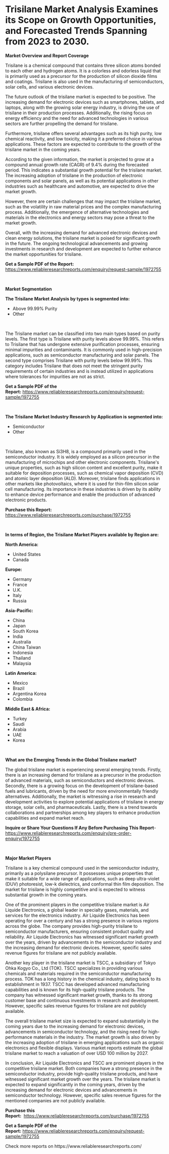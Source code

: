 <p><h1>Trisilane Market Analysis Examines its Scope on Growth Opportunities, and Forecasted Trends Spanning from 2023 to 2030.</h1></p><p><strong>Market Overview and Report Coverage</strong></p>
<p><p>Trisilane is a chemical compound that contains three silicon atoms bonded to each other and hydrogen atoms. It is a colorless and odorless liquid that is primarily used as a precursor for the production of silicon dioxide films and coatings. Trisilane is also used in the manufacturing of semiconductors, solar cells, and various electronic devices.</p><p>The future outlook of the trisilane market is expected to be positive. The increasing demand for electronic devices such as smartphones, tablets, and laptops, along with the growing solar energy industry, is driving the use of trisilane in their production processes. Additionally, the rising focus on energy efficiency and the need for advanced technologies in various sectors are further propelling the demand for trisilane.</p><p>Furthermore, trisilane offers several advantages such as its high purity, low chemical reactivity, and low toxicity, making it a preferred choice in various applications. These factors are expected to contribute to the growth of the trisilane market in the coming years.</p><p>According to the given information, the market is projected to grow at a compound annual growth rate (CAGR) of 9.4% during the forecasted period. This indicates a substantial growth potential for the trisilane market. The increasing adoption of trisilane in the production of electronic components and solar panels, as well as its potential applications in other industries such as healthcare and automotive, are expected to drive the market growth.</p><p>However, there are certain challenges that may impact the trisilane market, such as the volatility in raw material prices and the complex manufacturing process. Additionally, the emergence of alternative technologies and materials in the electronics and energy sectors may pose a threat to the market growth.</p><p>Overall, with the increasing demand for advanced electronic devices and clean energy solutions, the trisilane market is poised for significant growth in the future. The ongoing technological advancements and growing investments in research and development are expected to further enhance the market opportunities for trisilane.</p></p>
<p><strong>Get a Sample PDF of the Report:</strong> <a href="https://www.reliableresearchreports.com/enquiry/request-sample/1972755">https://www.reliableresearchreports.com/enquiry/request-sample/1972755</a></p>
<p>&nbsp;</p>
<p><strong>Market Segmentation</strong></p>
<p><strong>The Trisilane Market Analysis by types is segmented into:</strong></p>
<p><ul><li>Above 99.99% Purity</li><li>Other</li></ul></p>
<p>&nbsp;</p>
<p><p>The Trisilane market can be classified into two main types based on purity levels. The first type is Trisilane with purity levels above 99.99%. This refers to Trisilane that has undergone extensive purification processes, ensuring minimal impurities and contaminants. It is commonly used in high-precision applications, such as semiconductor manufacturing and solar panels. The second type comprises Trisilane with purity levels below 99.99%. This category includes Trisilane that does not meet the stringent purity requirements of certain industries and is instead utilized in applications where tolerances for impurities are not as strict.</p></p>
<p><strong>Get a Sample PDF of the Report:</strong>&nbsp;<a href="https://www.reliableresearchreports.com/enquiry/request-sample/1972755">https://www.reliableresearchreports.com/enquiry/request-sample/1972755</a></p>
<p>&nbsp;</p>
<p><strong>The Trisilane Market Industry Research by Application is segmented into:</strong></p>
<p><ul><li>Semiconductor</li><li>Other</li></ul></p>
<p>&nbsp;</p>
<p><p>Trisilane, also known as Si3H8, is a compound primarily used in the semiconductor industry. It is widely employed as a silicon precursor in the manufacturing of microchips and other electronic components. Trisilane's unique properties, such as high silicon content and excellent purity, make it suitable for deposition processes, such as chemical vapor deposition (CVD) and atomic layer deposition (ALD). Moreover, trisilane finds applications in other markets like photovoltaics, where it is used for thin-film silicon solar cell manufacturing. Its importance in these industries is driven by its ability to enhance device performance and enable the production of advanced electronic products.</p></p>
<p><strong>Purchase this Report:</strong>&nbsp; <a href="https://www.reliableresearchreports.com/purchase/1972755">https://www.reliableresearchreports.com/purchase/1972755</a></p>
<p>&nbsp;</p>
<p><strong>In terms of Region, the Trisilane Market Players available by Region are:</strong></p>
<p>
    <p> <strong> North America: </strong>
        <ul>
            <li>United States</li>
            <li>Canada</li>
        </ul>
        </p> 
    <p> <strong> Europe: </strong>
        <ul>
            <li>Germany</li>
            <li>France</li>
            <li>U.K.</li>
            <li>Italy</li>
            <li>Russia</li>
        </ul>
        </p> 
    <p> <strong> Asia-Pacific: </strong>
        <ul>
            <li>China</li>
            <li>Japan</li>
            <li>South Korea</li>
            <li>India</li>
            <li>Australia</li>
            <li>China Taiwan</li>
            <li>Indonesia</li>
            <li>Thailand</li>
            <li>Malaysia</li>
        </ul>
        </p> 
    <p> <strong> Latin America: </strong>
        <ul>
            <li>Mexico</li>
            <li>Brazil</li>
            <li>Argentina Korea</li>
            <li>Colombia</li>
        </ul>
        </p> 
    <p> <strong> Middle East & Africa: </strong>
        <ul>
            <li>Turkey</li>
            <li>Saudi</li>
            <li>Arabia</li>
            <li>UAE</li>
            <li>Korea</li>
        </ul>
    </p>
    </p>
<p>&nbsp;</p>
<p><strong>What are the Emerging Trends in the Global Trisilane market?</strong></p>
<p><p>The global trisilane market is experiencing several emerging trends. Firstly, there is an increasing demand for trisilane as a precursor in the production of advanced materials, such as semiconductors and electronic devices. Secondly, there is a growing focus on the development of trisilane-based fuels and lubricants, driven by the need for more environmentally friendly alternatives. Additionally, the market is witnessing a rise in research and development activities to explore potential applications of trisilane in energy storage, solar cells, and pharmaceuticals. Lastly, there is a trend towards collaborations and partnerships among key players to enhance production capabilities and expand market reach.</p></p>
<p><strong>Inquire or Share Your Questions If Any Before Purchasing This Report</strong>- <a href="https://www.reliableresearchreports.com/enquiry/pre-order-enquiry/1972755">https://www.reliableresearchreports.com/enquiry/pre-order-enquiry/1972755</a></p>
<p>&nbsp;</p>
<p><strong>Major Market Players</strong></p>
<p><p>Trisilane is a key chemical compound used in the semiconductor industry, primarily as a polysilane precursor. It possesses unique properties that make it suitable for a wide range of applications, such as deep ultra-violet (DUV) photoresist, low-k dielectrics, and conformal thin film deposition. The market for trisilane is highly competitive and is expected to witness substantial growth in the coming years.</p><p>One of the prominent players in the competitive trisilane market is Air Liquide Electronics, a global leader in specialty gases, materials, and services for the electronics industry. Air Liquide Electronics has been operating for over a century and has a strong presence in various regions across the globe. The company provides high-purity trisilane to semiconductor manufacturers, ensuring consistent product quality and reliability. Air Liquide Electronics has witnessed significant market growth over the years, driven by advancements in the semiconductor industry and the increasing demand for electronic devices. However, specific sales revenue figures for trisilane are not publicly available.</p><p>Another key player in the trisilane market is TSCC, a subsidiary of Tokyo Ohka Kogyo Co., Ltd (TOK). TSCC specializes in providing various chemicals and materials required in the semiconductor manufacturing process. TOK has a long history in the chemical industry, dating back to its establishment in 1937. TSCC has developed advanced manufacturing capabilities and is known for its high-quality trisilane products. The company has witnessed significant market growth, thanks to its strong customer base and continuous investments in research and development. However, specific sales revenue figures for trisilane are not publicly available.</p><p>The overall trisilane market size is expected to expand substantially in the coming years due to the increasing demand for electronic devices, advancements in semiconductor technology, and the rising need for high-performance materials in the industry. The market growth is also driven by the increasing adoption of trisilane in emerging applications such as organic electronics and flexible displays. Various market reports estimate the global trisilane market to reach a valuation of over USD 100 million by 2027.</p><p>In conclusion, Air Liquide Electronics and TSCC are prominent players in the competitive trisilane market. Both companies have a strong presence in the semiconductor industry, provide high-quality trisilane products, and have witnessed significant market growth over the years. The trisilane market is expected to expand significantly in the coming years, driven by the increasing demand for electronic devices and advancements in semiconductor technology. However, specific sales revenue figures for the mentioned companies are not publicly available.</p></p>
<p><strong>Purchase this Report:</strong>&nbsp;&nbsp;<a href="https://www.reliableresearchreports.com/purchase/1972755">https://www.reliableresearchreports.com/purchase/1972755</a></p>
<p></p>
<p><strong>Get a Sample PDF of the Report:</strong>&nbsp;<a href="https://www.reliableresearchreports.com/enquiry/request-sample/1972755">https://www.reliableresearchreports.com/enquiry/request-sample/1972755</a></p>
<p>Check more reports on https://www.reliableresearchreports.com/</p>